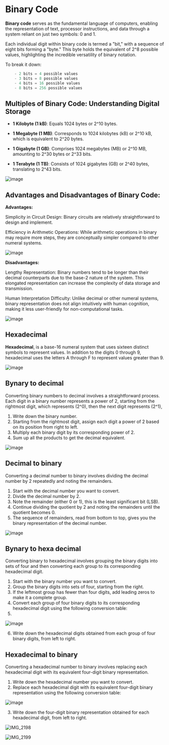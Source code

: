 # Binary Code

**Binary code** serves as the fundamental language of computers, enabling the representation of text, processor instructions, and data through a system reliant on just two symbols: 0 and 1. 

Each individual digit within binary code is termed a "bit," with a sequence of eight bits forming a "byte." This byte holds the equivalent of 2^8 possible values, highlighting the incredible versatility of binary notation.

To break it down:

```c - 1 bit = 2 possible values
    - 2 bits = 4 possible values
    - 3 bits = 8 possible values
    - 4 bits = 16 possible values
    - 8 bits = 256 possible values 

```
Multiples of Binary Code: Understanding Digital Storage
---
- **1 Kilobyte (1 kB)**: Equals 1024 bytes or 2^10 bytes.
  
- **1 Megabyte (1 MB)**: Corresponds to 1024 kilobytes (kB) or 2^10 kB, which is equivalent to 2^20 bytes.

- **1 Gigabyte (1 GB)**: Comprises 1024 megabytes (MB) or 2^10 MB, amounting to 2^30 bytes or 2^33 bits.

- **1 Terabyte (1 TB)**: Consists of 1024 gigabytes (GB) or 2^40 bytes, translating to 2^43 bits.

![image](https://github.com/ahong2006/J25-PROGRAMMING/assets/124577520/dc605dd1-17c1-4398-a623-3b292ac0bed6)

Advantages and Disadvantages of Binary Code:
---
**Advantages:**

Simplicity in Circuit Design: Binary circuits are relatively straightforward to design and implement.

Efficiency in Arithmetic Operations: While arithmetic operations in binary may require more steps, they are conceptually simpler compared to other numeral systems. 

![image](https://github.com/ahong2006/J25-PROGRAMMING/assets/124577520/33ea4509-fb20-43f6-aa2d-3416f6259891)

**Disadvantages:**

Lengthy Representation: Binary numbers tend to be longer than their decimal counterparts due to the base-2 nature of the system. This elongated representation can increase the complexity of data storage and transmission.

Human Interpretation Difficulty:  Unlike decimal or other numeral systems, binary representation does not align intuitively with human cognition, making it less user-friendly for non-computational tasks.

![image](https://github.com/ahong2006/J25-PROGRAMMING/assets/124577520/ad94f8ce-caff-45a8-981b-5c9f122c2f23)

Hexadecimal
---
**Hexadecimal**, is a base-16 numeral system that uses sixteen distinct symbols to represent values. In addition to the digits 0 through 9, hexadecimal uses the letters A through F to represent values greater than 9. 

![image](https://github.com/ahong2006/J25-PROGRAMMING/assets/124577520/305d4c42-1afb-420b-bf3e-6ddada46500b)

Bynary to decimal
---
Converting binary numbers to decimal involves a straightforward process. Each digit in a binary number represents a power of 2, starting from the rightmost digit, which represents \(2^0\), then the next digit represents \(2^1\), 


1. Write down the binary number.
2. Starting from the rightmost digit, assign each digit a power of 2 based on its position from right to left.
3. Multiply each binary digit by its corresponding power of 2.
4. Sum up all the products to get the decimal equivalent.

![image](https://github.com/ahong2006/J25-PROGRAMMING/assets/124577520/6656d451-d958-4231-886e-4bcb85d0b902)

Decimal to binary
---

Converting a decimal number to binary involves dividing the decimal number by 2 repeatedly and noting the remainders. 

1. Start with the decimal number you want to convert.
2. Divide the decimal number by 2.
3. Note the remainder (either 0 or 1), this is the least significant bit (LSB).
4. Continue dividing the quotient by 2 and noting the remainders until the quotient becomes 0.
5. The sequence of remainders, read from bottom to top, gives you the binary representation of the decimal number.

![image](https://github.com/ahong2006/J25-PROGRAMMING/assets/124577520/2ced9f2c-6c2d-4cd0-91a8-83f26e5bdabd)

Bynary to hexa decimal
---
Converting binary to hexadecimal involves grouping the binary digits into sets of four and then converting each group to its corresponding hexadecimal digit. 

1. Start with the binary number you want to convert.
2. Group the binary digits into sets of four, starting from the right.
3. If the leftmost group has fewer than four digits, add leading zeros to make it a complete group.
4. Convert each group of four binary digits to its corresponding hexadecimal digit using the following conversion table:
5. 
![image](https://github.com/ahong2006/J25-PROGRAMMING/assets/124577520/f5129f6b-aa19-457d-855a-017ce489c515)

6. Write down the hexadecimal digits obtained from each group of four binary digits, from left to right.


Hexadecimal to binary
---
Converting a hexadecimal number to binary involves replacing each hexadecimal digit with its equivalent four-digit binary representation. 

1. Write down the hexadecimal number you want to convert.
2. Replace each hexadecimal digit with its equivalent four-digit binary representation using the following conversion table:

![image](https://github.com/ahong2006/J25-PROGRAMMING/assets/124577520/f5129f6b-aa19-457d-855a-017ce489c515)


3. Write down the four-digit binary representation obtained for each hexadecimal digit, from left to right.

![IMG_2198](https://github.com/ahong2006/J25-PROGRAMMING/assets/124577520/24eac759-7f2e-47b9-9dda-aece244a9489)

![IMG_2199](https://github.com/ahong2006/J25-PROGRAMMING/assets/124577520/2d16e2da-a6fc-440e-9c77-24134649c394)
